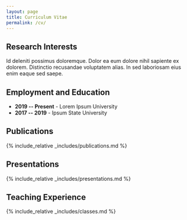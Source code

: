 ```yaml
---
layout: page
title: Curriculum Vitae
permalink: /cv/
---
```


## Research Interests

Id deleniti possimus doloremque. Dolor ea eum dolore nihil sapiente ex dolorem. Distinctio recusandae voluptatem alias. In sed laboriosam eius enim eaque sed saepe.

## Employment and Education

- **2019 -- Present** - Lorem Ipsum University
- **2017 -- 2019** - Ipsum State University

## Publications

{% include_relative _includes/publications.md %}

## Presentations

{% include_relative _includes/presentations.md %}

## Teaching Experience

{% include_relative _includes/classes.md %}
